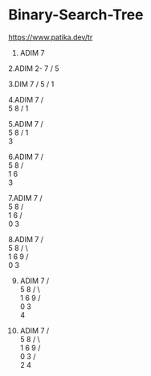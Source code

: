 # Binary-Search-Tree
https://www.patika.dev/tr

1. ADIM
          7
          
2.ADIM
2-        7
         /
        5

3.DIM
          7
         /
        5
       /
      1 

4.ADIM
          7
         / \
        5   8
       /
      1 

5.ADIM
          7
         / \
        5   8
       /
      1 
       \
        3

6.ADIM
          7
         / \
        5   8
       / \
      1   6 
       \
        3

7.ADIM
          7
         / \
        5   8
       / \
      1   6 
     / \
    0   3

8.ADIM
          7
         / \
        5   8
       / \   \
      1   6   9
     / \
    0   3

9. ADIM
          7
         / \
        5   8
       / \   \
      1   6   9
     / \
    0   3
         \
          4


10. ADIM
          7
         / \
        5   8
       / \   \
      1   6   9
     / \
    0   3
       / \
      2   4
